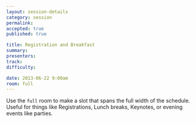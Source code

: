 ```yaml
---
layout: session-details
category: session
permalink:
accepted: true
published: true

title: Registration and Breakfast
summary:
presenters:
track:
difficulty:

date: 2013-06-22 9:00am
room: full
---
```


Use the ```full``` room to make a slot that spans the full width of the schedule.<br>
Useful for things like Registrations, Lunch breaks, Keynotes, or evening events like parties.
